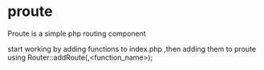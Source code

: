 # proute
Proute is a simple php routing component

start working by adding functions to index.php
,then adding them to proute using Router::addRoute(<url>,<function_name>);